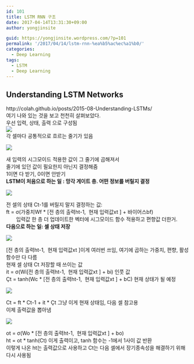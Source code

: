 ```yaml
---
id: 101
title: LSTM RNN 구조
date: 2017-04-14T13:31:30+09:00
author: yongjinsite

guid: https://yongjinsite.wordpress.com/?p=101
permalink: '/2017/04/14/lstm-rnn-%ea%b5%ac%ec%a1%b0/'
categories:
  - Deep Learning
tags:
  - LSTM
  - Deep Learning
---
```

<div>
  <h2>
    Understanding LSTM Networks
  </h2>
</div>

<div>
  http://colah.github.io/posts/2015-08-Understanding-LSTMs/
</div>

<div>
  여기 나와 있는 것을 보고 천천히 살펴보았다.
</div>

<div>
</div>

<div>
  우선 입력, 상태, 출력 으로 구성됨
</div>

<div>
</div>

<div>
  <img src="http://colah.github.io/posts/2015-08-Understanding-LSTMs/img/LSTM3-chain.png" />
</div>

<div>
</div>

<div>
</div>

<div>
</div>

<div>
  각 셀마다 공통적으로 흐르는 줄기가 있음
</div>

![](http://colah.github.io/posts/2015-08-Understanding-LSTMs/img/LSTM3-C-line.png) 

<div>
</div>

<div>
  새 입력의 시그모이드 적용한 값이 그 줄기에 곱해져서
</div>

<div>
  줄기에 있던 값이 필요한지 아닌지 결정해줌
</div>

<div>
  1이면 다 받기, 0이면 안받기
</div>

<div>
</div>

<div>
</div>

<div>
</div>

<div>
  <b>LSTM이 처음으로 하는 일 : 망각 게이트 층. 어떤 정보를 버릴지 결정</b>
</div>

<div>
</div>

![](http://colah.github.io/posts/2015-08-Understanding-LSTMs/img/LSTM3-focus-f.png) 

<div>
  전 셀의 상태 Ct-1를 버릴지 말지 결정하는 값:
</div>

<div>
  ft = σ(가중치Wf * [전 층의 출력ht-1,  현재 입력값xt ] + 바이어스bf)
</div>

<div>
         입력값 한 층 더 업데이트한 벡터에 시그모이드 함수 적용하고 편향값 더한거.
</div>

<div>
</div>

<div>
</div>

<div>
</div>

<div>
  <b>다음으로 하는 일: 셀 상태 저장</b>
</div>

![](http://colah.github.io/posts/2015-08-Understanding-LSTMs/img/LSTM3-focus-i.png) 

<div>
  [전 층의 출력ht-1,  현재 입력값xt ]이게 여러번 쓰임, 여기에 곱하는 가중치, 편향, 활성 함수만 다 다름
</div>

<div>
</div>

<div>
</div>

<div>
  현재 셀 상태 Ct 저장할 때 쓰이는 값
</div>

<div>
  it = σ(Wi[전 층의 출력ht-1,  현재 입력값xt ] + bi) 인풋 값
</div>

<div>
  Çt = tanh(Wc * [전 층의 출력ht-1,  현재 입력값xt ] + bC) 현재 상태가 될 예정
</div>

<div>
</div>

![](http://colah.github.io/posts/2015-08-Understanding-LSTMs/img/LSTM3-focus-C.png) 

<div>
  Ct = ft * Ct-1 + it * Çt 그냥 이게 현재 상태임, 다음 셀 참고용
</div>

<div>
</div>

<div>
</div>

<div>
  이제 출력값을 뽑아냄
</div>

![](http://colah.github.io/posts/2015-08-Understanding-LSTMs/img/LSTM3-focus-o.png) 

<div>
</div>

<div>
  ot = σ(Wo * [전 층의 출력ht-1,  현재 입력값xt ] + bo)
</div>

<div>
  ht = ot * tanh(Ct) 이게 출력이고, tanh 함수는 -1에서 1사이 값 반환
</div>

<div>
</div>

<div>
</div>

<div>
  이렇게 나온 ht는 출력값으로 사용하고 Ct는 다음 셀에서 장기종속성을 해결하기 위해 다시 사용됨
</div>

<div>
</div>

<div>
</div>

<div>
</div>

<div>
</div>

<div>
</div>

<div>
</div>

<div>
</div>

<div>
</div>

<div>
</div>

<div>
</div>

<div>
</div>

<div>
</div>

<div>
</div>